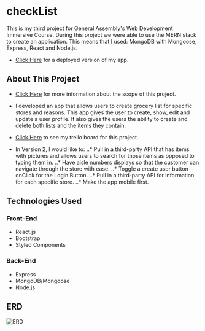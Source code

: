 # checkList
This is my third project for General Assembly's Web Development Immersive Course. During this project we were able to use the MERN stack to create an application. This means that I used: MongoDB with Mongoose, Express, React and Node.js.

* [Click Here](https://checklist-pal.herokuapp.com/) for a deployed version of my app.

## About This Project
* [Click Here](https://git.generalassemb.ly/atl-wdi/wdi-curriculum/blob/master/projects/unit_03/README.md) for more information about the scope of this project.

* I developed an app that allows users to create grocery list for specific stores and reasons. This app gives the user to create, show, edit and update a user profile. It also gives the users the ability to create and delete both lists and the items they contain.

* [Click Here](https://trello.com/b/Z9WlRM0s/wdi16-project-3-checklist) to see my trello board for this project.

* In Version 2, I would like to:
..* Pull in a third-party API that has items with pictures and allows users to search for those items as opposed to typing them in.
..* Have aisle numbers displays so that the customer can navigate through the store with ease.
..* Toggle a create user button onClick for the Login Button.
..* Pull in a third-party API for information for each specific store.
..* Make the app mobile first.

## Technologies Used
### Front-End
* React.js
* Bootstrap
* Styled Components
### Back-End
* Express
* MongoDB/Mongoose
* Node.js

## ERD
![ERD](https://i.imgur.com/Lz5g4Kt.jpg)










